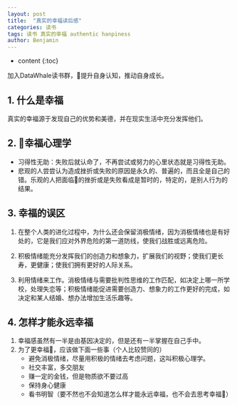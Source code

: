 ```yaml
---
layout: post
title:  "真实的幸福读后感"
categories: 读书
tags: 读书 真实的幸福 authentic hanpiness
author: Benjamin
---
```


* content
{:toc}

加入DataWhale读书群，提升自身认知，推动自身成长。




## 1. 什么是幸福
真实的幸福源于发现自己的优势和美德，并在现实生活中充分发挥他们。

## 2. 幸福心理学
* 习得性无助：失败后就认命了，不再尝试或努力的心里状态就是习得性无助。
* 悲观的人尝尝认为造成挫折或失败的原因是永久的、普遍的，而且全是自己的错。乐观的人把面临的挫折或是失败看成是暂时的，特定的，是别人行为的结果。

## 3. 幸福的误区
1. 在整个人类的进化过程中，为什么还会保留消极情绪，因为消极情绪也是有好处的，它是我们应对外界危险的第一道防线，使我们战胜或远离危险。

2. 积极情绪能充分发挥我们的创造力和想象力，扩展我们的视野；使我们更长寿，更健康；使我们拥有更好的人际关系。

3. 利用情绪来工作。消极情绪与需要批判性思维的工作匹配，如决定上哪一所学校，处理失恋等；积极情绪能促进需要创造力、想象力的工作更好的完成，如决定和某人结婚、想办法增加生活乐趣等。

## 4. 怎样才能永远幸福

1. 幸福感虽然有一半是由基因决定的，但是还有一半掌握在自己手中。
2. 为了更幸福，应该做下面一些事（个人比较赞同的）
    *  避免消极情绪，尽量用积极的情绪去考虑问题，这叫积极心理学。
    * 社交丰富，多交朋友
    * 赚一定的金钱，但是物质欲不要过高
    * 保持身心健康
    * 看书明智（要不然也不会知道怎么样才能永远幸福，也不会去思考幸福）
